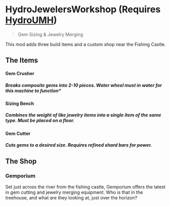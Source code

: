 # HydroJewelersWorkshop (Requires [HydroUMH](https://github.com/RHlNO/HydroneerModding/raw/main/Release%20Mods/501-HydroUMH_P.pak))


 > Gem Sizing & Jewelry Merging

This mod adds three build items and a custom shop near the Fishing Castle.

## The Items

#### Gem Crusher
##### Breaks composite gems into 2-10 pieces. Water wheel must in water for this machine to function*

#### Sizing Bench
##### Combines the weight of like jewelry items into a single item of the same type. Must be placed on a floor.

#### Gem Cutter
##### Cuts gems to a desired size. Requires refined shard bars for power.

## The Shop
### Gemporium
Set just across the river from the fishing castle, Gemporium offers the latest in gem cutting and jewelry merging equipment. Who is that in the treehouse, and what are they looking at, just over the horizon?